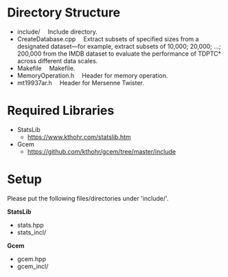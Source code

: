 # Directory Structure
- include/		&emsp;Include directory.
- CreateDatabase.cpp &emsp;Extract subsets of specified sizes from a designated dataset—for example, extract subsets of 10,000; 20,000; ...; 200,000 from the IMDB dataset to evaluate the performance of TDPTC* across different data scales.
- Makefile		&emsp;Makefile.
- MemoryOperation.h		&emsp;Header for memory operation.
- mt19937ar.h		&emsp;Header for Mersenne Twister.

# Required Libraries
* StatsLib
  * https://www.kthohr.com/statslib.htm
* Gcem
  * https://github.com/kthohr/gcem/tree/master/include

# Setup
Please put the following files/directories under 'include/'.

**StatsLib**
- stats.hpp
- stats_incl/

**Gcem**
- gcem.hpp
- gcem_incl/
